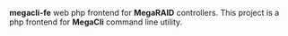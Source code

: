**megacli-fe** web php frontend for **MegaRAID** controllers.
This project is a php frontend for **MegaCli** command line utility.